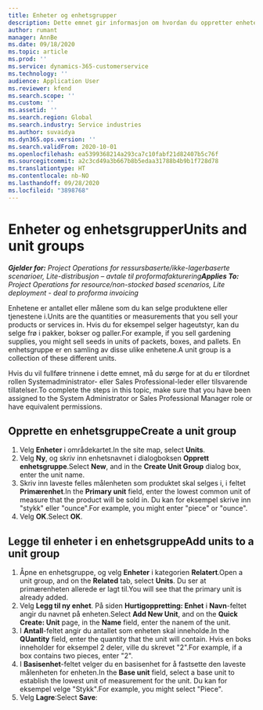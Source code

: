 ```yaml
---
title: Enheter og enhetsgrupper
description: Dette emnet gir informasjon om hvordan du oppretter enheter og enhetsgrupper i Dynamics 365 Project Operations.
author: rumant
manager: AnnBe
ms.date: 09/18/2020
ms.topic: article
ms.prod: ''
ms.service: dynamics-365-customerservice
ms.technology: ''
audience: Application User
ms.reviewer: kfend
ms.search.scope: ''
ms.custom: ''
ms.assetid: ''
ms.search.region: Global
ms.search.industry: Service industries
ms.author: suvaidya
ms.dyn365.ops.version: ''
ms.search.validFrom: 2020-10-01
ms.openlocfilehash: ea5399368214a293ca7c10fabf21d82407b5c76f
ms.sourcegitcommit: a2c3cd49a3b667b8b5edaa31788b4b9b1f728d78
ms.translationtype: HT
ms.contentlocale: nb-NO
ms.lasthandoff: 09/28/2020
ms.locfileid: "3898768"
---
```

# <a name="units-and-unit-groups"></a><span data-ttu-id="ac827-103">Enheter og enhetsgrupper</span><span class="sxs-lookup"><span data-stu-id="ac827-103">Units and unit groups</span></span>

<span data-ttu-id="ac827-104">_**Gjelder for:** Project Operations for ressursbaserte/ikke-lagerbaserte scenarioer, Lite-distribusjon – avtale til proformafakturering_</span><span class="sxs-lookup"><span data-stu-id="ac827-104">_**Applies To:** Project Operations for resource/non-stocked based scenarios, Lite deployment - deal to proforma invoicing_</span></span>

<span data-ttu-id="ac827-105">Enhetene er antallet eller målene som du kan selge produktene eller tjenestene i.</span><span class="sxs-lookup"><span data-stu-id="ac827-105">Units are the quantities or measurements that you sell your products or services in.</span></span> <span data-ttu-id="ac827-106">Hvis du for eksempel selger hageutstyr, kan du selge frø i pakker, bokser og paller.</span><span class="sxs-lookup"><span data-stu-id="ac827-106">For example, if you sell gardening supplies, you might sell seeds in units of packets, boxes, and pallets.</span></span> <span data-ttu-id="ac827-107">En enhetsgruppe er en samling av disse ulike enhetene.</span><span class="sxs-lookup"><span data-stu-id="ac827-107">A unit group is a collection of these different units.</span></span>

<span data-ttu-id="ac827-108">Hvis du vil fullføre trinnene i dette emnet, må du sørge for at du er tilordnet rollen Systemadministrator- eller Sales Professional-leder eller tilsvarende tillatelser.</span><span class="sxs-lookup"><span data-stu-id="ac827-108">To complete the steps in this topic, make sure that you have been assigned to the System Administrator or Sales Professional Manager role or have equivalent permissions.</span></span>

## <a name="create-a-unit-group"></a><span data-ttu-id="ac827-109">Opprette en enhetsgruppe</span><span class="sxs-lookup"><span data-stu-id="ac827-109">Create a unit group</span></span>

1. <span data-ttu-id="ac827-110">Velg **Enheter** i områdekartet.</span><span class="sxs-lookup"><span data-stu-id="ac827-110">In the site map, select **Units**.</span></span>
2. <span data-ttu-id="ac827-111">Velg **Ny**, og skriv inn enhetsnavnet i dialogboksen **Opprett enhetsgruppe**.</span><span class="sxs-lookup"><span data-stu-id="ac827-111">Select **New**, and in the **Create Unit Group** dialog box, enter the unit name.</span></span>
3. <span data-ttu-id="ac827-112">Skriv inn laveste felles målenheten som produktet skal selges i, i feltet **Primærenhet**.</span><span class="sxs-lookup"><span data-stu-id="ac827-112">In the **Primary unit** field, enter the lowest common unit of measure that the product will be sold in.</span></span> <span data-ttu-id="ac827-113">Du kan for eksempel skrive inn "stykk" eller "ounce".</span><span class="sxs-lookup"><span data-stu-id="ac827-113">For example, you might enter "piece" or "ounce".</span></span>
4. <span data-ttu-id="ac827-114">Velg **OK**.</span><span class="sxs-lookup"><span data-stu-id="ac827-114">Select **OK**.</span></span>

## <a name="add-units-to-a-unit-group"></a><span data-ttu-id="ac827-115">Legge til enheter i en enhetsgruppe</span><span class="sxs-lookup"><span data-stu-id="ac827-115">Add units to a unit group</span></span>

1. <span data-ttu-id="ac827-116">Åpne en enhetsgruppe, og velg **Enheter** i kategorien **Relatert**.</span><span class="sxs-lookup"><span data-stu-id="ac827-116">Open a unit group, and on the **Related** tab, select **Units**.</span></span> <span data-ttu-id="ac827-117">Du ser at primærenheten allerede er lagt til.</span><span class="sxs-lookup"><span data-stu-id="ac827-117">You will see that the primary unit is already added.</span></span>
2. <span data-ttu-id="ac827-118">Velg **Legg til ny enhet**. På siden **Hurtigoppretting: Enhet** i **Navn**-feltet angir du navnet på enheten.</span><span class="sxs-lookup"><span data-stu-id="ac827-118">Select **Add New Unit**, and on the **Quick Create: Unit** page, in the **Name** field, enter the nanem of the unit.</span></span>
3. <span data-ttu-id="ac827-119">I **Antall**-feltet angir du antallet som enheten skal inneholde.</span><span class="sxs-lookup"><span data-stu-id="ac827-119">In the **QUantity** field, enter the quantity that the unit will contain.</span></span> <span data-ttu-id="ac827-120">Hvis en boks inneholder for eksempel 2 deler, ville du skrevet "2".</span><span class="sxs-lookup"><span data-stu-id="ac827-120">For example, if a box contains two pieces, enter "2".</span></span> 
4. <span data-ttu-id="ac827-121">I **Basisenhet**-feltet velger du en basisenhet for å fastsette den laveste målenheten for enheten.</span><span class="sxs-lookup"><span data-stu-id="ac827-121">In the **Base unit** field, select a base unit to establish the lowest unit of measurement for the unit.</span></span> <span data-ttu-id="ac827-122">Du kan for eksempel velge "Stykk".</span><span class="sxs-lookup"><span data-stu-id="ac827-122">For example, you might select "Piece".</span></span>
5. <span data-ttu-id="ac827-123">Velg **Lagre**:</span><span class="sxs-lookup"><span data-stu-id="ac827-123">Select **Save**:</span></span>
